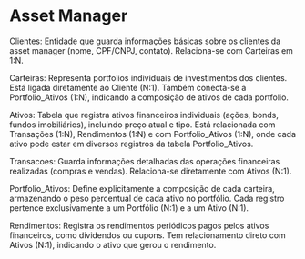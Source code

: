 # Asset Manager


Clientes: 
Entidade que guarda informações básicas sobre os clientes da asset manager (nome, CPF/CNPJ, contato). Relaciona-se com Carteiras em 1:N.

Carteiras: 
Representa portfolios individuais de investimentos dos clientes. Está ligada diretamente ao Cliente (N:1). Também conecta-se a Portfolio_Ativos (1:N), indicando a composição de ativos de cada portfolio.

Ativos:
Tabela que registra ativos financeiros individuais (ações, bonds, fundos imobiliários), incluindo preço atual e tipo. Está relacionada com Transações (1:N), Rendimentos (1:N) e com Portfolio_Ativos (1:N), onde cada ativo pode estar em diversos registros da tabela Portfolio_Ativos.

Transacoes:
Guarda informações detalhadas das operações financeiras realizadas (compras e vendas). Relaciona-se diretamente com Ativos (N:1).

Portfolio_Ativos:
Define explicitamente a composição de cada carteira, armazenando o peso percentual de cada ativo no portfólio. Cada registro pertence exclusivamente a um Portfólio (N:1) e a um Ativo (N:1).

Rendimentos:
Registra os rendimentos periódicos pagos pelos ativos financeiros, como dividendos ou cupons. Tem relacionamento direto com Ativos (N:1), indicando o ativo que gerou o rendimento.
